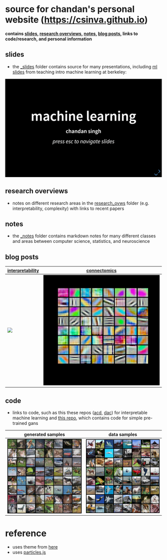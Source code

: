 # source for chandan's personal website (https://csinva.github.io)

**contains [slides](_slides), [research overviews](_research_ovws), [notes](_notes),  [blog posts](_blog), links to code/research, and personal information**

## slides

- the [_slides](_slides) folder contains source for many presentations, including [ml slides](https://csinva.github.io/pres/189/#/) from teaching intro machine learning at berkeley:

![](assets/img/pres_demo.gif)

## research overviews

- notes on different research areas in the [research_ovws](_notes/research_ovws) folder (e.g. interpretability, complexity) with links to recent papers

## notes

- the [_notes](_notes) folder contains markdown notes for many different classes and areas between computer science, statistics, and neuroscience

## blog posts


| [interpretability](https://csinva.github.io/notes/blog/interpretability)                                            | [connectomics](https://csinva.github.io/notes/blog/connectomics)     |
| ------------------------------------------------------------ | ----------------------------------------------------- |
| ![](assets/img/400by31Normalized.gif) | ![](assets/img/alexnet.png) |




## code

- links to code, such as this these repos ([acd](https://github.com/csinva/hierarchical_dnn_interpretations), [dac](https://github.com/csinva/disentangled_attribution_curves)) for interpretable machine learning and [this repo](https://github.com/csinva/pytorch_gan_pretrained), which contains code for simple pre-trained gans

| generated samples                                            | data samples     |
| ------------------------------------------------------------ | ----------------------------------------------------- |
| ![fake_images-300](assets/img/samples/fake_samples_epoch_199.png) | ![real_images](assets/img/samples/real_samples.png) |



# reference

- uses theme from [here](http://kirbyt.github.io/timeline-jekyll-theme)
- uses [particles.js](https://vincentgarreau.com/particles.js/)
